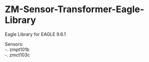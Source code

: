 # ZM-Sensor-Transformer-Eagle-Library
Eagle Library for EAGLE 9.6.1

Sensors:</br>
-. zmpt101b</br>
-. zmct103c</br>
